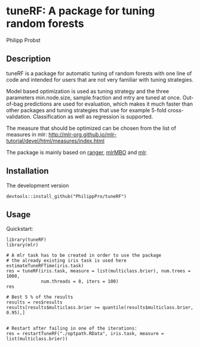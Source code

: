 
# tuneRF: A package for tuning random forests

Philipp Probst

## Description
tuneRF is a package for automatic tuning of random forests with one line of code and intended for users that are not very familiar with tuning strategies. 

Model based optimization is used as tuning strategy and the three parameters min.node.size, sample.fraction and mtry are tuned at once. Out-of-bag predictions are used for evaluation, which makes it much faster than other packages and tuning strategies that use for example 5-fold cross-validation. Classification as well as regression is supported. 

The measure that should be optimized can be chosen from the list of measures in mlr: http://mlr-org.github.io/mlr-tutorial/devel/html/measures/index.html

The package is mainly based on [ranger](https://github.com/imbs-hl/ranger), [mlrMBO](http://mlr-org.github.io/mlrMBO/) and [mlr](https://github.com/mlr-org/mlr/#-machine-learning-in-r). 

## Installation
The development version

    
    devtools::install_github("PhilippPro/tuneRF")
    
    
## Usage
Quickstart:

    library(tuneRF)
    library(mlr)

    # A mlr task has to be created in order to use the package
    # the already existing iris task is used here
    estimateTuneRFTime(iris.task)
    res = tuneRF(iris.task, measure = list(multiclass.brier), num.trees = 1000, 
                 num.threads = 8, iters = 100)
    res

    # Best 5 % of the results
    results = res$results
    results[results$multiclass.brier >= quantile(results$multiclass.brier, 0.95),]


    # Restart after failing in one of the iterations:
    res = restartTuneRF("./optpath.RData", iris.task, measure = list(multiclass.brier))
